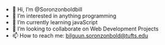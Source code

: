 - 👋 Hi, I’m @Soronzonboldbill
- 👀 I’m interested in anything programming
- 🌱 I’m currently learning javaScript
- 💞️ I’m looking to collaborate on Web Development Projects
- 📫 How to reach me: bilguun.soronzonbold@tufts.edu

<!---
Soronzonboldbill/Soronzonboldbill is a ✨ special ✨ repository because its `README.md` (this file) appears on your GitHub profile.
You can click the Preview link to take a look at your changes.
--->
